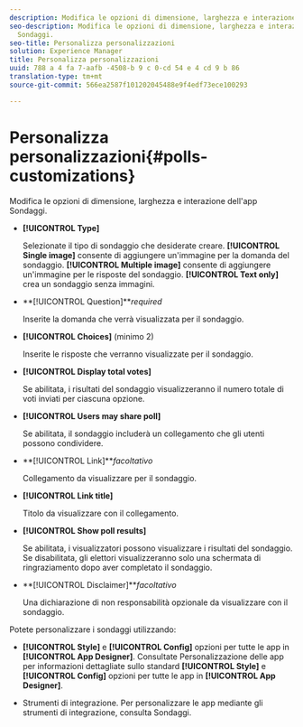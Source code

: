 ```yaml
---
description: Modifica le opzioni di dimensione, larghezza e interazione dell'app Sondaggi.
seo-description: Modifica le opzioni di dimensione, larghezza e interazione dell'app
  Sondaggi.
seo-title: Personalizza personalizzazioni
solution: Experience Manager
title: Personalizza personalizzazioni
uuid: 788 a 4 fa 7-aafb -4508-b 9 c 0-cd 54 e 4 cd 9 b 86
translation-type: tm+mt
source-git-commit: 566ea2587f101202045488e9f4edf73ece100293

---
```



# Personalizza personalizzazioni{#polls-customizations}

Modifica le opzioni di dimensione, larghezza e interazione dell'app Sondaggi.



* **[!UICONTROL Type]**

   Selezionate il tipo di sondaggio che desiderate creare. **[!UICONTROL Single image]** consente di aggiungere un'immagine per la domanda del sondaggio. **[!UICONTROL Multiple image]** consente di aggiungere un'immagine per le risposte del sondaggio. **[!UICONTROL Text only]** crea un sondaggio senza immagini.

* **[!UICONTROL Question]***required*

   Inserite la domanda che verrà visualizzata per il sondaggio.

* **[!UICONTROL Choices]** (minimo 2)

   Inserite le risposte che verranno visualizzate per il sondaggio.

* **[!UICONTROL Display total votes]**

   Se abilitata, i risultati del sondaggio visualizzeranno il numero totale di voti inviati per ciascuna opzione.

* **[!UICONTROL Users may share poll]**

   Se abilitata, il sondaggio includerà un collegamento che gli utenti possono condividere.

* **[!UICONTROL Link]***facoltativo*

   Collegamento da visualizzare per il sondaggio.

* **[!UICONTROL Link title]**

   Titolo da visualizzare con il collegamento.

* **[!UICONTROL Show poll results]**

   Se abilitata, i visualizzatori possono visualizzare i risultati del sondaggio. Se disabilitata, gli elettori visualizzeranno solo una schermata di ringraziamento dopo aver completato il sondaggio.

* **[!UICONTROL Disclaimer]***facoltativo*

   Una dichiarazione di non responsabilità opzionale da visualizzare con il sondaggio.

Potete personalizzare i sondaggi utilizzando:

* **[!UICONTROL Style]** e **[!UICONTROL Config]** opzioni per tutte le app in **[!UICONTROL App Designer]**. Consultate Personalizzazione delle app per informazioni dettagliate sullo standard **[!UICONTROL Style]** e **[!UICONTROL Config]** opzioni per tutte le app in **[!UICONTROL App Designer]**.

* Strumenti di integrazione. Per personalizzare le app mediante gli strumenti di integrazione, consulta Sondaggi.

